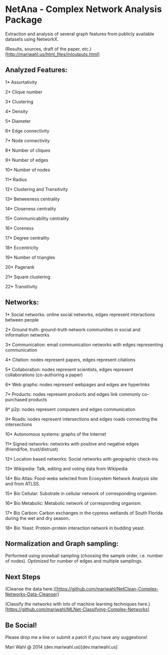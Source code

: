 NetAna - Complex Network Analysis Package
===========================================

Extraction and analysis of several graph features from publicly available datasets using NetworkX.

(Results, sources, draft of the paper, etc.)[http://mariwahl.us/html_files/mloutputs.html]


Analyzed Features:
------------------

1* Assortativity

2* Clique number

3* Clustering

4* Density

5* Diameter

6* Edge connectivity

7* Node connectivity

8* Number of cliques

9* Number of edges

10* Number of nodes

11* Radius

12* Clustering and Transitivity

13* Betweeness centrality

14* Closeness centrality

15* Communicability centrality

16* Coreness

17* Degree centrality

18* Eccentricity

19* Number of triangles

20* Pagerank

21* Square clustering

22* Transitivity





Networks:
---------

1* Social networks: online social networks, edges represent interactions between people

2* Ground truth: ground-truth network communities in social and information networks

3* Communication: email communication networks with edges representing communication

4* Citation: nodes represent papers, edges represent citations

5* Collaboration: nodes represent scientists, edges represent collaborations (co-authoring a paper)

6* Web graphs: nodes represent webpages and edges are hyperlinks

7* Products: nodes represent products and edges link commonly co-purchased products

8* p2p: nodes represent computers and edges communication

9* Roads: nodes represent intersections and edges roads connecting the intersections

10* Autonomous systems: graphs of the Internet

11* Signed networks: networks with positive and negative edges (friend/foe, trust/distrust)

12* Location based networks: Social networks with geographic check-ins

13* Wikipedia: Talk, editing and voting data from Wikipedia

14* Bio Atlas: Food-webs  selected from Ecosystem Network Analysis site and from ATLSS.

15* Bio Cellular: Substrate in cellular network of corresponding organism.

16* Bio Metabolic: Metabolic network of corresponding organism.

17* Bio Carbon: Carbon exchanges in the cypress wetlands of South Florida during the wet and dry season.

18* Bio Yeast: Protein-protein interaction network in budding yeast.



Normalization and Graph sampling:
---------------------------------
Performed using snowball sampling (choosing the sample order, i.e. number of nodes). Optimized for number of edges and multiple samplings.


Next Steps
----------

(Cleanse the data here.)[https://github.com/mariwahl/NetClean-Complex-Networks-Data-Cleanser]




(Classify the networks with lots of machine learning techniques here.)[https://github.com/mariwahl/MLNet-Classifying-Complex-Networks]



Be Social!
----------

Please drop me a line or submit a patch if you have any suggestions!

Mari Wahl @ 2014
(dev.mariwahl.us)[dev.mariwahl.us]

